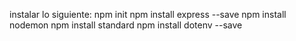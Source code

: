 instalar lo siguiente:
npm init
npm install express --save
npm install nodemon
npm install standard
npm install dotenv --save

